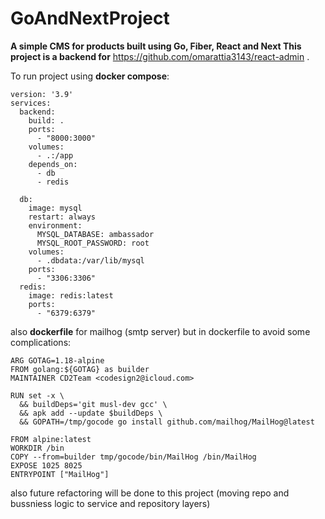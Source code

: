 # GoAndNextProject
**A simple CMS for products built using Go, Fiber, React and Next
This project is a backend for** https://github.com/omarattia3143/react-admin .

To run project using **docker compose**:

```
version: '3.9'
services:
  backend:
    build: .
    ports:
      - "8000:3000"
    volumes:
      - .:/app
    depends_on:
      - db
      - redis

  db:
    image: mysql
    restart: always
    environment:
      MYSQL_DATABASE: ambassador
      MYSQL_ROOT_PASSWORD: root
    volumes:
      - .dbdata:/var/lib/mysql
    ports:
      - "3306:3306"
  redis:
    image: redis:latest
    ports:
      - "6379:6379"
```

also **dockerfile** for mailhog (smtp server) but in dockerfile to avoid some complications:

```
ARG GOTAG=1.18-alpine
FROM golang:${GOTAG} as builder
MAINTAINER CD2Team <codesign2@icloud.com>

RUN set -x \
  && buildDeps='git musl-dev gcc' \
  && apk add --update $buildDeps \
  && GOPATH=/tmp/gocode go install github.com/mailhog/MailHog@latest

FROM alpine:latest
WORKDIR /bin
COPY --from=builder tmp/gocode/bin/MailHog /bin/MailHog
EXPOSE 1025 8025
ENTRYPOINT ["MailHog"]
```

also future refactoring will be done to this project (moving repo and bussniess logic to service and repository layers)
